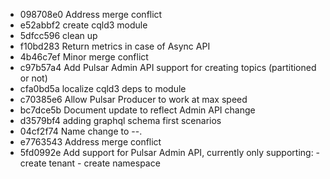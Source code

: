 - 098708e0 Address merge conflict
- e52abbf2 create cqld3 module
- 5dfcc596 clean up
- f10bd283 Return metrics in case of Async API
- 4b46c7ef Minor merge conflict
- c97b57a4 Add Pulsar Admin API support for creating topics (partitioned or not)
- cfa0bd5a localize cqld3 deps to module
- c70385e6 Allow Pulsar Producer to work at max speed
- bc7dce5b Document update to reflect Admin API change
- d3579bf4 adding graphql schema first scenarios
- 04cf2f74 Name change to <protocol>-<api>-<workload>.
- e7763543 Address merge conflict
- 5fd0992e Add support for Pulsar Admin API, currently only supporting: - create tenant - create namespace
